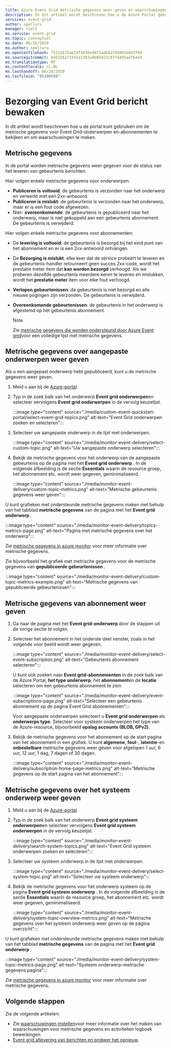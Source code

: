 ```yaml
---
title: Azure Event Grid metrische gegevens weer geven en waarschuwingen instellen
description: In dit artikel wordt beschreven hoe u de Azure Portal gebruikt om metrische gegevens weer te geven voor Azure Event Grid onderwerpen en abonnementen, en hierop waarschuwingen te maken.
services: event-grid
author: spelluru
manager: timlt
ms.service: event-grid
ms.topic: conceptual
ms.date: 06/16/2020
ms.author: spelluru
ms.openlocfilehash: 75311675ae24f4836ed8f1adb8a7d9802b4d7f0d
ms.sourcegitcommit: b56226271541e1393a4b85d23c07fd495a4f644d
ms.translationtype: MT
ms.contentlocale: nl-NL
ms.lasthandoff: 06/26/2020
ms.locfileid: "85390598"
---
```

# <a name="monitor-event-grid-message-delivery"></a>Bezorging van Event Grid bericht bewaken 
In dit artikel wordt beschreven hoe u de portal kunt gebruiken om de metrische gegevens voor Event Grid-onderwerpen en-abonnementen te bekijken en om waarschuwingen te maken. 

## <a name="metrics"></a>Metrische gegevens

In de portal worden metrische gegevens weer gegeven voor de status van het leveren van gebeurtenis berichten.

Hier volgen enkele metrische gegevens voor onderwerpen:

* **Publiceren is voltooid**: de gebeurtenis is verzonden naar het onderwerp en verwerkt met een 2xx-antwoord.
* **Publiceren is mislukt**: de gebeurtenis is verzonden naar het onderwerp, maar er is een fout code afgewezen.
* Niet- **overeenkomende**: de gebeurtenis is gepubliceerd naar het onderwerp, maar is niet gekoppeld aan een gebeurtenis abonnement. De gebeurtenis is verwijderd.

Hier volgen enkele metrische gegevens voor abonnementen:

* De **levering is voltooid**: de gebeurtenis is bezorgd bij het eind punt van het abonnement en er is een 2xx-antwoord ontvangen.
* De **Bezorging is mislukt**: elke keer dat de service probeert te leveren en de gebeurtenis-handler retourneert geen succes 2xx-code, wordt het prestatie meter item dat **kan worden bezorgd** verhoogd. Als we proberen dezelfde gebeurtenis meerdere keren te leveren en mislukken, wordt het **prestatie meter** item voor elke fout verhoogd.
* **Verlopen gebeurtenissen**: de gebeurtenis is niet bezorgd en alle nieuwe pogingen zijn verzonden. De gebeurtenis is verwijderd.
* **Overeenkomende gebeurtenissen**: de gebeurtenis in het onderwerp is afgestemd op het gebeurtenis abonnement.

    > [!NOTE]
    > Zie [metrische gegevens die worden ondersteund door Azure Event grid](metrics.md)voor een volledige lijst met metrische gegevens.

## <a name="view-custom-topic-metrics"></a>Metrische gegevens over aangepaste onderwerpen weer geven

Als u een aangepast onderwerp hebt gepubliceerd, kunt u de metrische gegevens weer geven. 

1. Meld u aan bij de [Azure-portal](https://portal.azure.com/).
2. Typ in de zoek balk van het onderwerp **Event grid onderwerpen**en selecteer vervolgens **Event grid onderwerpen** in de vervolg keuzelijst. 

    :::image type="content" source="./media/custom-event-quickstart-portal/select-event-grid-topics.png" alt-text="Event Grid onderwerpen zoeken en selecteren":::
3. Selecteer uw aangepaste onderwerp in de lijst met onderwerpen. 

    :::image type="content" source="./media/monitor-event-delivery/select-custom-topic.png" alt-text="Uw aangepaste onderwerp selecteren":::
4. Bekijk de metrische gegevens voor het onderwerp van de aangepaste gebeurtenis op de pagina met het **Event grid onderwerp** . In de volgende afbeelding is de sectie **Essentials** waarin de resource groep, het abonnement etc. wordt weer gegeven, geminimaliseerd. 

    :::image type="content" source="./media/monitor-event-delivery/custom-topic-metrics.png" alt-text="Metrische gebeurtenis gegevens weer geven":::

U kunt grafieken met ondersteunde metrische gegevens maken met behulp van het tabblad **metrische gegevens** van de pagina met het **Event grid onderwerp** .

:::image type="content" source="./media/monitor-event-delivery/topics-metrics-page.png" alt-text="Pagina met metrische gegevens over het onderwerp":::

Zie [metrische gegevens in azure monitor](../azure-monitor/platform/data-platform-metrics.md) voor meer informatie over metrische gegevens.

Zie bijvoorbeeld het grafiek met metrische gegevens voor de metrische gegevens van **gepubliceerde gebeurtenissen** .

:::image type="content" source="./media/monitor-event-delivery/custom-topic-metrics-example.png" alt-text="Metrische gegevens van gepubliceerde gebeurtenissen":::


## <a name="view-subscription-metrics"></a>Metrische gegevens van abonnement weer geven
1. Ga naar de pagina met het **Event grid-onderwerp** door de stappen uit de vorige sectie te volgen. 
2. Selecteer het abonnement in het onderste deel venster, zoals in het volgende voor beeld wordt weer gegeven. 

    :::image type="content" source="./media/monitor-event-delivery/select-event-subscription.png" alt-text="Gebeurtenis abonnement selecteren":::    

    U kunt ook zoeken naar **Event grid-abonnementen** in de zoek balk van de Azure Portal, **het type onderwerp**, het **abonnement**en de **locatie** selecteren om een gebeurtenis abonnement te zien. 

    :::image type="content" source="./media/monitor-event-delivery/event-subscriptions-page.png" alt-text="Selecteer een gebeurtenis abonnement op de pagina Event Grid abonnementen":::        

    Voor aangepaste onderwerpen selecteert u **Event grid onderwerpen** als **onderwerps type**. Selecteer voor systeem onderwerpen het type van de Azure-resource, bijvoorbeeld **opslag accounts (BLOB, GPv2)**. 
3. Bekijk de metrische gegevens voor het abonnement op de start pagina van het abonnement in een grafiek. U kunt **algemene**, **fout**-, **latentie**-en **onbestelbare** metrische gegevens weer geven voor afgelopen 1 uur, 6 uur, 12 uur, 1 dag, 7 dagen of 30 dagen. 

    :::image type="content" source="./media/monitor-event-delivery/subscription-home-page-metrics.png" alt-text="Metrische gegevens op de start pagina van het abonnement":::    

## <a name="view-system-topic-metrics"></a>Metrische gegevens over het systeem onderwerp weer geven

1. Meld u aan bij de [Azure-portal](https://portal.azure.com/).
2. Typ in de zoek balk van het onderwerp **Event grid systeem onderwerpen**en selecteer vervolgens **Event grid systeem onderwerpen** in de vervolg keuzelijst. 

    :::image type="content" source="./media/monitor-event-delivery/search-system-topics.png" alt-text="Event Grid systeem onderwerpen zoeken en selecteren":::
3. Selecteer uw systeem onderwerp in de lijst met onderwerpen. 

    :::image type="content" source="./media/monitor-event-delivery/select-system-topic.png" alt-text="Selecteer uw systeem onderwerp":::
4. Bekijk de metrische gegevens voor het onderwerp systeem op de pagina **Event grid systeem onderwerp** . In de volgende afbeelding is de sectie **Essentials** waarin de resource groep, het abonnement etc. wordt weer gegeven, geminimaliseerd. 

    :::image type="content" source="./media/monitor-event-delivery/system-topic-overview-metrics.png" alt-text="Metrische gegevens over het systeem onderwerp weer geven op de pagina overzicht":::

U kunt grafieken met ondersteunde metrische gegevens maken met behulp van het tabblad **metrische gegevens** van de pagina met het **Event grid onderwerp** .

:::image type="content" source="./media/monitor-event-delivery/system-topic-metrics-page.png" alt-text="Systeem onderwerp-metrische gegevens pagina":::

Zie [metrische gegevens in azure monitor](../azure-monitor/platform/data-platform-metrics.md) voor meer informatie over metrische gegevens.


## <a name="next-steps"></a>Volgende stappen
Zie de volgende artikelen:

- Zie [waarschuwingen instellen](set-alerts.md)voor meer informatie over het maken van waarschuwingen voor metrische gegevens en activiteiten logboek bewerkingen.
- [Event grid aflevering van berichten en probeer het opnieuw](delivery-and-retry.md).
